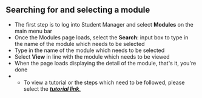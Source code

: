 ## **Searching for and selecting a module**

- The first step is to log into Student Manager and select **Modules** on the main menu bar
- Once the Modules page loads, select the **Search**: input box to type in the name of the module which needs to be selected
- Type in the name of the module which needs to be selected
- Select **View** in line with the module which needs to be viewed
- When the page loads displaying the detail of the module, that's it, you're done
- - To view a tutorial or the steps which need to be followed, please select the [**_tutorial link_**.](https://www.iorad.com/player/117327/Searching-and-Selecting-a-Module)
